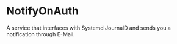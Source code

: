 NotifyOnAuth
============

A service that interfaces with Systemd JournalD and sends you a notification through E-Mail.
